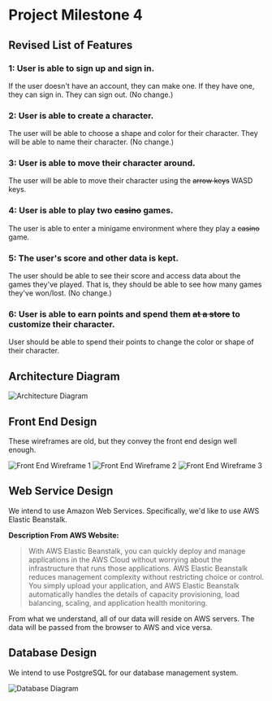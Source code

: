 # Project Milestone 4

## Revised List of Features

### 1: User is able to sign up and sign in.

If the user doesn't have an account, they can make one. If they have one, they can sign in. They can sign out. (No change.)

### 2: User is able to create a character.

The user will be able to choose a shape and color for their character. They will be able to name their character. (No change.)

### 3: User is able to move their character around.

The user will be able to move their character using the ~~arrow keys~~ WASD keys.

### 4: User is able to play two ~~casino~~ games.

The user is able to enter a minigame environment where they play a ~~casino~~ game.

### 5: The user's score and other data is kept.

The user should be able to see their score and access data about the games they've played. That is, they should be able to see how many games they've won/lost. (No change.)

### 6: User is able to earn points and spend them ~~at a store~~ to customize their character.

User should be able to spend their points to change the color or shape of their character.

## Architecture Diagram

![Architecture Diagram](./images/architecture-diagram.jpg)

## Front End Design

These wireframes are old, but they convey the front end design well enough.

![Front End Wireframe 1](./images/front-1.jpg)
![Front End Wireframe 2](./images/front-2.jpg)
![Front End Wireframe 3](./images/front-3.jpg)

## Web Service Design

We intend to use Amazon Web Services. Specifically, we'd like to use AWS Elastic Beanstalk.

**Description From AWS Website:**

> With AWS Elastic Beanstalk, you can quickly deploy and manage applications in the AWS Cloud without worrying about the infrastructure that runs those applications. AWS Elastic Beanstalk reduces management complexity without restricting choice or control. You simply upload your application, and AWS Elastic Beanstalk automatically handles the details of capacity provisioning, load balancing, scaling, and application health monitoring.

From what we understand, all of our data will reside on AWS servers. The data will be passed from the browser to AWS and vice versa.

## Database Design

We intend to use PostgreSQL for our database management system.

![Database Diagram](./images/database-diagram.png)